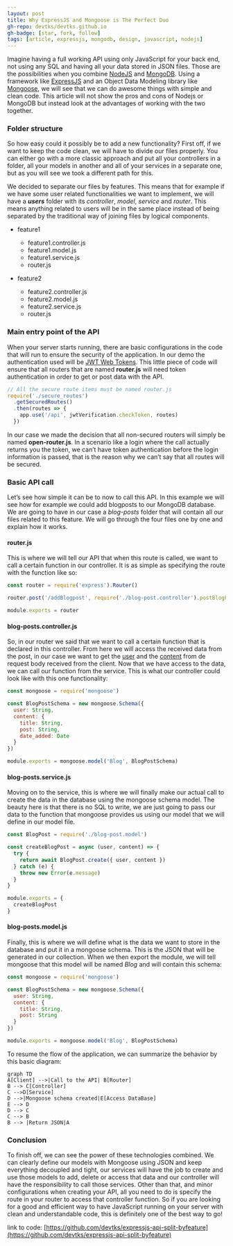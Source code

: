 ```yaml
---
layout: post
title: Why ExpressJS and Mongoose is The Perfect Duo
gh-repo: devtks/devtks.github.io
gh-badge: [star, fork, follow]
tags: [article, expressjs, mongodb, design, javascript, nodejs]
---
```


Imagine having a full working API using only JavaScript for your back end, not using any SQL and having all your data stored in JSON files. Those are the possibilities when you combine [NodeJS](https://nodejs.org/en/) and [MongoDB](https://www.mongodb.com/). Using a framework like [ExpressJS](https://expressjs.com/) and an Object Data Modeling library like [Mongoose](https://mongoosejs.com/), we will see that we can do awesome things with simple and clean code. This article will not show the pros and cons of Nodejs or MongoDB but instead look at the advantages of working with the two together.

### Folder structure

So how easy could it possibly be to add a new functionality? First off, if we want to keep the code clean, we will have to divide our files properly. You can either go with a more classic approach and put all your controllers in a folder, all your models in another and all of your services in a separate one, but as you will see we took a different path for this.

We decided to separate our files by features. This means that for example if we have some user related functionalities we want to implement, we will have a **_users_** folder with its _controller_, _model_, _service_ and _router_. This means anything related to users will be in the same place instead of being separated by the traditional way of joining files by logical components.

- feature1

  - feature1.controller.js
  - feature1.model.js
  - feature1.service.js
  - router.js

- feature2
  - feature2.controller.js
  - feature2.model.js
  - feature2.service.js
  - router.js

### Main entry point of the API

When your server starts running, there are basic configurations in the code that will run
to ensure the security of the application. In our demo the authentication used will be [JWT Web Tokens](https://jwt.io/). This little piece of code will ensure that all routers that are named **router.js** will need token authentication in order to get or post data with the API.

```javascript
// All the secure route items must be named router.js
require('./secure_routes')
  .getSecuredRoutes()
  .then(routes => {
    app.use('/api', jwtVerification.checkToken, routes)
  })
```

In our case we made the decision that all non-secured routers will simply be named **open-router.js**. In a scenario like a login where the call actually returns you the token, we can’t
have token authentication before the login information is passed, that is the reason why we can’t say that all routes will be secured.

### Basic API call

Let’s see how simple it can be to now to call this API. In this example we will see how for example we could add blogposts to our MongoDB database. We are going to have in our case a _blog-posts_ folder that will contain all our files related to this feature. We will go through the four files one by one and explain how it works.

#### router.js

This is where we will tell our API that when this route is called, we want to call a certain function in our controller. It is as simple as specifying the route with the function like so:

```javascript
const router = require('express').Router()

router.post('/addBlogpost', require('./blog-post.controller').postBlogPost)

module.exports = router
```

#### blog-posts.controller.js

So, in our router we said that we want to call a certain function that is declared in this controller. From here we will access the received data from the post, in our case we want to get the <u>user</u> and the <u>content</u> from de request body received from the client. Now that we have access to the data, we can call our function from the service. This is what our controller could look like with this one functionality:

```javascript
const mongoose = require('mongoose')

const BlogPostSchema = new mongoose.Schema({
  user: String,
  content: {
    title: String,
    post: String,
    date_added: Date
  }
})

module.exports = mongoose.model('Blog', BlogPostSchema)
```

#### blog-posts.service.js

Moving on to the service, this is where we will finally make our actual call to create the data in the database using the mongoose schema model. The beauty here is that there is no SQL to write, we are just going to pass our data to the function that mongoose provides us using our
model that we will define in our model file.

```javascript
const BlogPost = require('./blog-post.model')

const createBlogPost = async (user, content) => {
  try {
    return await BlogPost.create({ user, content })
  } catch (e) {
    throw new Error(e.message)
  }
}

module.exports = {
  createBlogPost
}
```

#### blog-posts.model.js

Finally, this is where we will define what is the data we want to store in the database and put it in a mongoose schema. This is the JSON that will be generated in our collection. When we then export the module, we will tell mongoose that this model will be named _Blog_ and will
contain this schema:

```javascript
const mongoose = require('mongoose')

const BlogPostSchema = new mongoose.Schema({
  user: String,
  content: {
    title: String,
    post: String
  }
})

module.exports = mongoose.model('Blog', BlogPostSchema)
```

To resume the flow of the application, we can summarize the behavior by this basic diagram:

```mermaid
graph TD
A[Client] -->|Call to the API| B[Router]
B --> C[Controller]
C -->D[Service]
D -->|Mongoose schema created|E[Access DataBase]
E --> D
D --> C
C --> B
B --> |Return JSON|A

```

### Conclusion

To finish off, we can see the power of these technologies combined. We can clearly define our models with Mongoose using JSON and keep everything decoupled and tight, our services will have the job to create and use those models to add, delete or access that data and our controller will have the responsibility to call those services. Other than that, and minor configurations when creating your API, all you need to do is specify the route in your router to access that controller function. So if you are looking for a good and efficient way to have JavaScript running on your server with clean and understandable code, this is definitely one of the best way to go!

link to code: [https://github.com/devtks/expressjs-api-split-byfeature](https://github.com/devtks/expressjs-api-split-byfeature)

